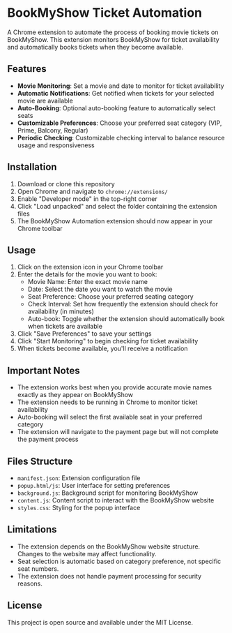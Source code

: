 # BookMyShow Ticket Automation

A Chrome extension to automate the process of booking movie tickets on BookMyShow. This extension monitors BookMyShow for ticket availability and automatically books tickets when they become available.

## Features

- **Movie Monitoring**: Set a movie and date to monitor for ticket availability
- **Automatic Notifications**: Get notified when tickets for your selected movie are available
- **Auto-Booking**: Optional auto-booking feature to automatically select seats
- **Customizable Preferences**: Choose your preferred seat category (VIP, Prime, Balcony, Regular)
- **Periodic Checking**: Customizable checking interval to balance resource usage and responsiveness

## Installation

1. Download or clone this repository
2. Open Chrome and navigate to `chrome://extensions/`
3. Enable "Developer mode" in the top-right corner
4. Click "Load unpacked" and select the folder containing the extension files
5. The BookMyShow Automation extension should now appear in your Chrome toolbar

## Usage

1. Click on the extension icon in your Chrome toolbar
2. Enter the details for the movie you want to book:
   - Movie Name: Enter the exact movie name
   - Date: Select the date you want to watch the movie
   - Seat Preference: Choose your preferred seating category
   - Check Interval: Set how frequently the extension should check for availability (in minutes)
   - Auto-book: Toggle whether the extension should automatically book when tickets are available
3. Click "Save Preferences" to save your settings
4. Click "Start Monitoring" to begin checking for ticket availability
5. When tickets become available, you'll receive a notification

## Important Notes

- The extension works best when you provide accurate movie names exactly as they appear on BookMyShow
- The extension needs to be running in Chrome to monitor ticket availability
- Auto-booking will select the first available seat in your preferred category
- The extension will navigate to the payment page but will not complete the payment process

## Files Structure

- `manifest.json`: Extension configuration file
- `popup.html/js`: User interface for setting preferences
- `background.js`: Background script for monitoring BookMyShow
- `content.js`: Content script to interact with the BookMyShow website
- `styles.css`: Styling for the popup interface

## Limitations

- The extension depends on the BookMyShow website structure. Changes to the website may affect functionality.
- Seat selection is automatic based on category preference, not specific seat numbers.
- The extension does not handle payment processing for security reasons.

## License

This project is open source and available under the MIT License.
